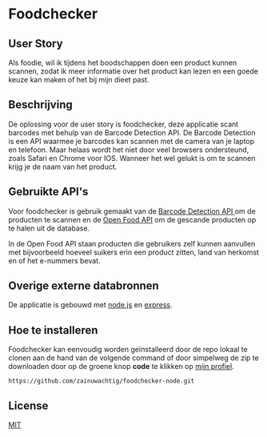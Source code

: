 # Foodchecker

## User Story

Als foodie, wil ik tijdens het boodschappen doen een product kunnen scannen, zodat ik meer informatie over het product kan lezen en een goede keuze kan maken of het bij mijn dieet past.

## Beschrijving

De oplossing voor de user story is foodchecker, deze applicatie scant barcodes met behulp van de Barcode Detection API. De Barcode Detection is een API waarmee je barcodes kan scannen met de camera van je laptop en telefoon. Maar helaas wordt het niet door veel browsers ondersteund, zoals Safari en Chrome voor IOS. Wanneer het wel gelukt is om te scannen krijg je de naam van het product.

## Gebruikte API's

Voor foodchecker is gebruik gemaakt van de [Barcode Detection API ](https://developer.mozilla.org/en-US/docs/Web/API/Barcode_Detection_API) om de producten te scannen en de [Open Food API](https://world.openfoodfacts.org/data) om de gescande producten op te halen uit de database.

In de Open Food API staan producten die gebruikers zelf kunnen aanvullen met bijvoorbeeld hoeveel suikers erin een product zitten, land van herkomst en of het e-nummers bevat.

## Overige externe databronnen

De applicatie is gebouwd met [node.js](https://nodejs.org/en/) en [express](https://expressjs.com/).

## Hoe te installeren

Foodchecker kan eenvoudig worden geïnstalleerd door de repo lokaal te clonen aan de hand van de volgende command of door simpelweg de zip te downloaden door op de groene knop **code** te klikken op [mijn profiel](https://github.com/zainuwachtig/foodchecker-node).

```
https://github.com/zainuwachtig/foodchecker-node.git
```

## License

[MIT](LICENSE)
